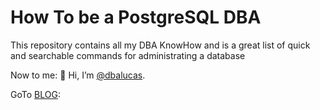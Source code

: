 # How To be a PostgreSQL DBA
This repository contains all my DBA KnowHow and is a great list of quick and searchable commands for administrating a database

Now to me: 👋 Hi, I’m [@dbalucas](about.md).

GoTo [BLOG](blog/index.md):